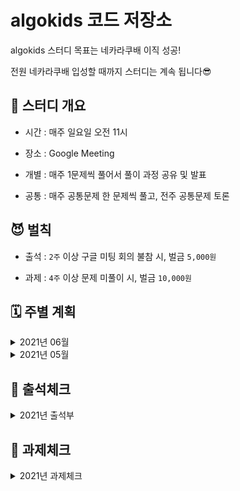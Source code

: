 # algokids 코드 저장소 

algokids 스터디 목표는 네카라쿠배 이직 성공!

 전원 네카라쿠배 입성할 때까지 스터디는 계속 됩니다😎

## 🚩 스터디 개요

- 시간 : 매주 일요일 오전 11시

- 장소 : Google Meeting

- 개별 : 매주 1문제씩 풀어서 풀이 과정 공유 및 발표 

- 공통 : 매주 공통문제 한 문제씩 풀고, 전주 공통문제 토론


## 😈 벌칙

- 출석 : 
`2주` 이상 구글 미팅 회의 불참 시, 벌금 `5,000원`

- 과제 :
 `4주` 이상 문제 미풀이 시, 벌금 `10,000원`


## 🗓 주별 계획

<details>
  <summary>2021년 06월</summary>

- [0606 이슈](https://github.com/algokids/solution-code/issues/12)

</details>

<details>
  <summary>2021년 05월</summary>

- [0530 이슈](https://github.com/algokids/solution-code/issues/8)
- [0523 이슈](https://github.com/algokids/solution-code/issues/6)

</details>

## 🎒 출석체크


<details>
  <summary>2021년 출석부</summary>

|날짜|신윤수|지승구|이해니|
|----|:---:|:---:|:---:|
|0328|O    |O    |O    |
|0404|X    |O    |O    |
|0411|O    |O    |O    |
|0418|O    |O    |O    |
|0425|-    |-    |-    |
|0502|-    |-    |-    |
|0509|-    |-    |-    |
|0516|O    |O    |O    |
|0524|O    |O    |O    |
|0530|O    |O    |O    |


</details>




## 📝 과제체크

<details>
  <summary>2021년 과제체크</summary>


|날짜|신윤수|지승구|이해니|
|----|:---:|:---:|:---:|
|0328|X    |O    |O    |
|0404|X    |O    |O    |
|0411|O    |X    |O    |
|0418|O    |O    |O    |
|0425|-    |-    |-    |
|0502|-    |-    |-    |
|0509|-    |-    |-    |
|0516|X    |O    |X    |
|0524|O    |O    |O    |
|0530|O    |X    |O    |

</details>




